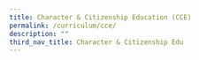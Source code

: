 ```yaml
---
title: Character & Citizenship Education (CCE)
permalink: /curriculum/cce/
description: ""
third_nav_title: Character & Citizenship Edu
---
```

